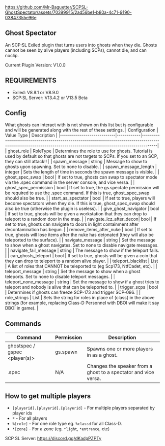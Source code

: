 
https://github.com/Mr-Baguetter/SCPSL-GhostSpectator/assets/70399915/2ad56be1-b80a-4c71-9190-03847355e96e

## Ghost Spectator
An SCP:SL Exiled plugin that turns users into ghosts when they die. Ghosts cannot be seen by alive players (including SCPs), cannot die, and can noclip.

Current Plugin Version: V1.0.0

## REQUIREMENTS
* Exiled: V8.8.1 or V8.9.0
* SCP:SL Server: V13.4.2 or V13.5 Beta

## Config
What ghosts can interact with is not shown on this list but is configurable and will be generated along with the rest of these settings.
| Configuration              | Value Type | Description                                                                                                                                                        |
|----------------------------|------------|--------------------------------------------------------------------------------------------------------------------------------------------------------------------|
| ghost\_role                | RoleType   | Determines the role to use for ghosts. Tutorial is used by default so that ghosts are not targets to SCPs. If you set to an SCP, they can still attack!!   |
| spawn\_message             | string     | Message to show to ghosts upon spawning\. Set to none to disable\.                                                                                                 |
| spawn\_message\_length     | integer    | Sets the length of time in seconds the spawn message is visible\.                                                                                                  |
| ghost\_spec\_swap          | bool       | If set to true, ghosts can swap to spectator mode via the \.spec command in the server console, and vice versa\.                                                   |
| ghost\_spec\_permission    | bool       | If set to true, the gs.spectate permission will be required to use the .spec command. If this is true, ghost_spec_swap should also be true.                        |
| start\_as\_spectator       | bool       | If set to true, players will become spectators when they die. If this is true, ghost_spec_swap should also be true (otherwise the plugin is useless).              |
| give\_ghost\_navigator     | bool       | If set to true, ghosts will be given a workstation that they can drop to teleport to a random door in the map.                                                     |
| navigate\_lcz\_after\_decon| bool       | If set to true, ghosts can navigate to doors in light containment after decontamination has begun\.                                                                |
| remove\_items\_after\_nuke | bool       | If set to true, ghosts will lose items after the nuke has detonated (they will also be teleported to the surface).                                                 |
| navigate\_message          | string     | Set the message to show when a ghost navigates\. Set to none to disable navigate messages\.                                                                        |
| navigate\_fail\_message    | string     | The message to show if the teleport fails\.                                                                                                                        |
| can\_ghosts\_teleport      | bool       | If set to true, ghosts will be given a coin that they can drop to teleport to a random alive player\.                                                              |
| teleport\_blacklist        | List       | A list of roles that CANNOT be teleported to \(eg Scp173, NtfCadet, etc\)\.                                                                                        |
| teleport\_message          | string     | Set the message to show when a ghost teleports\. Set to none to disable teleport messages\.                                                                        |
| teleport\_none\_message    | string     | Set the message to show if a ghost tries to teleport and nobody is alive that can be teleported to\.                                                               |
| trigger\_scps              | bool       | Determines if ghosts can freeze SCP\-173 and trigger SCP\-096\.                                                                                                    |
| role\_strings              | List       | Sets the string for roles in place of \{class\} in the above strings \(for example, replacing Class-D Personnel with DBOI will make it say DBOI in game\)\.        |

## Commands
| Command                         | Permission | Description                                                      |
|---------------------------------|------------|------------------------------------------------------------------|
| ghostspec / gspec <player\(s\)> | gs\.spawn  | Spawns one or more players in as a ghost\.                       |
| .spec                           | N/A        | Changes the speaker from a ghost to a spectator and vice versa\. |

## How to get multiple players
- `[playerid].[playerid].[playerid]` - For multiple players separated by player ids
- `*` - For all players
- `%[role]` - For one role type eg. `%classd` for all Class-D.
- `*[zone]` - For a zone (eg. `*light`, `*entrance`, etc)

SCP SL Server:
https://discord.gg/dKadpPZPTy
